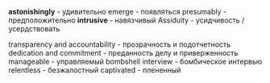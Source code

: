 **astonishingly** - удивительно
emerge - появляться
presumably - предположительно
**intrusive** - навязчивый
Assiduity - усидчивость / усердствовать

transparency and accountability - прозрачность и подотчетность
dedication and commitment - преданность делу и приверженность
manageable - управляемый
bombshell interview - бомбическое интервью
relentless - безжалостный
captivated -  плененный